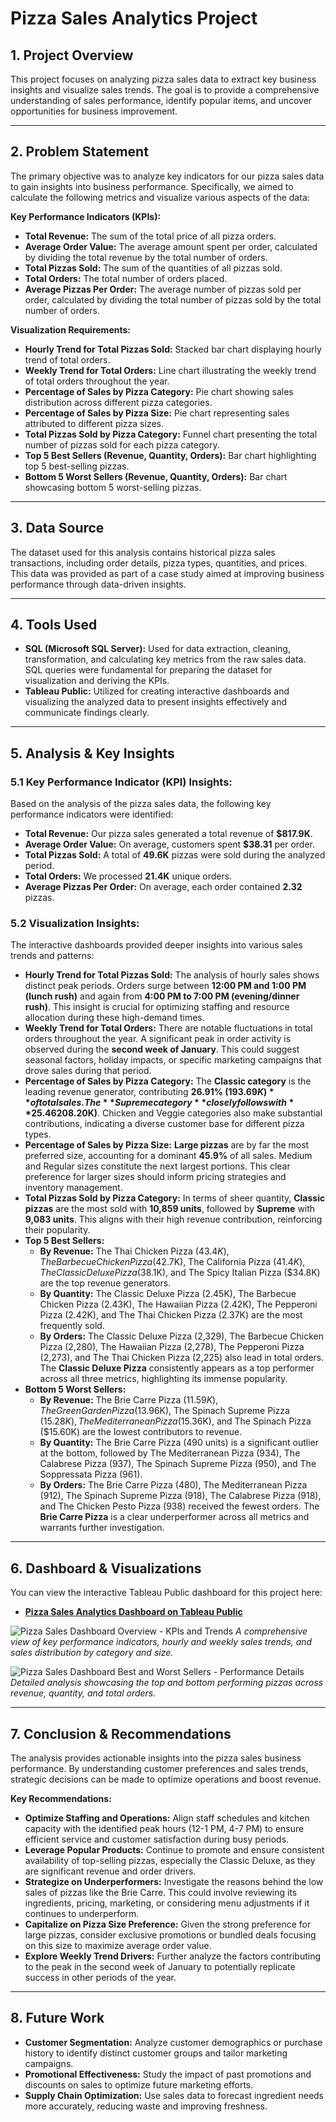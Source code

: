 # Pizza Sales Analytics Project

## 1. Project Overview

This project focuses on analyzing pizza sales data to extract key business insights and visualize sales trends. The goal is to provide a comprehensive understanding of sales performance, identify popular items, and uncover opportunities for business improvement.

---

## 2. Problem Statement

The primary objective was to analyze key indicators for our pizza sales data to gain insights into business performance. Specifically, we aimed to calculate the following metrics and visualize various aspects of the data:

**Key Performance Indicators (KPIs):**
* **Total Revenue:** The sum of the total price of all pizza orders.
* **Average Order Value:** The average amount spent per order, calculated by dividing the total revenue by the total number of orders.
* **Total Pizzas Sold:** The sum of the quantities of all pizzas sold.
* **Total Orders:** The total number of orders placed.
* **Average Pizzas Per Order:** The average number of pizzas sold per order, calculated by dividing the total number of pizzas sold by the total number of orders.

**Visualization Requirements:**
* **Hourly Trend for Total Pizzas Sold:** Stacked bar chart displaying hourly trend of total orders.
* **Weekly Trend for Total Orders:** Line chart illustrating the weekly trend of total orders throughout the year.
* **Percentage of Sales by Pizza Category:** Pie chart showing sales distribution across different pizza categories.
* **Percentage of Sales by Pizza Size:** Pie chart representing sales attributed to different pizza sizes.
* **Total Pizzas Sold by Pizza Category:** Funnel chart presenting the total number of pizzas sold for each pizza category.
* **Top 5 Best Sellers (Revenue, Quantity, Orders):** Bar chart highlighting top 5 best-selling pizzas.
* **Bottom 5 Worst Sellers (Revenue, Quantity, Orders):** Bar chart showcasing bottom 5 worst-selling pizzas.

---

## 3. Data Source

The dataset used for this analysis contains historical pizza sales transactions, including order details, pizza types, quantities, and prices. This data was provided as part of a case study aimed at improving business performance through data-driven insights.

---

## 4. Tools Used

* **SQL (Microsoft SQL Server):** Used for data extraction, cleaning, transformation, and calculating key metrics from the raw sales data. SQL queries were fundamental for preparing the dataset for visualization and deriving the KPIs.
* **Tableau Public:** Utilized for creating interactive dashboards and visualizing the analyzed data to present insights effectively and communicate findings clearly.

---

## 5. Analysis & Key Insights

### 5.1 Key Performance Indicator (KPI) Insights:

Based on the analysis of the pizza sales data, the following key performance indicators were identified:

* **Total Revenue:** Our pizza sales generated a total revenue of **$817.9K**.
* **Average Order Value:** On average, customers spent **$38.31** per order.
* **Total Pizzas Sold:** A total of **49.6K** pizzas were sold during the analyzed period.
* **Total Orders:** We processed **21.4K** unique orders.
* **Average Pizzas Per Order:** On average, each order contained **2.32** pizzas.

### 5.2 Visualization Insights:

The interactive dashboards provided deeper insights into various sales trends and patterns:

* **Hourly Trend for Total Pizzas Sold:** The analysis of hourly sales shows distinct peak periods. Orders surge between **12:00 PM and 1:00 PM (lunch rush)** and again from **4:00 PM to 7:00 PM (evening/dinner rush)**. This insight is crucial for optimizing staffing and resource allocation during these high-demand times.
* **Weekly Trend for Total Orders:** There are notable fluctuations in total orders throughout the year. A significant peak in order activity is observed during the **second week of January**. This could suggest seasonal factors, holiday impacts, or specific marketing campaigns that drove sales during that period.
* **Percentage of Sales by Pizza Category:** The **Classic category** is the leading revenue generator, contributing **26.91% ($193.69K)** of total sales. The **Supreme category** closely follows with **25.46% ($208.20K)**. Chicken and Veggie categories also make substantial contributions, indicating a diverse customer base for different pizza types.
* **Percentage of Sales by Pizza Size:** **Large pizzas** are by far the most preferred size, accounting for a dominant **45.9%** of all sales. Medium and Regular sizes constitute the next largest portions. This clear preference for larger sizes should inform pricing strategies and inventory management.
* **Total Pizzas Sold by Pizza Category:** In terms of sheer quantity, **Classic pizzas** are the most sold with **10,859 units**, followed by **Supreme** with **9,083 units**. This aligns with their high revenue contribution, reinforcing their popularity.
* **Top 5 Best Sellers:**
    * **By Revenue:** The Thai Chicken Pizza ($43.4K), The Barbecue Chicken Pizza ($42.7K), The California Pizza ($41.4K), The Classic Deluxe Pizza ($38.1K), and The Spicy Italian Pizza ($34.8K) are the top revenue generators.
    * **By Quantity:** The Classic Deluxe Pizza (2.45K), The Barbecue Chicken Pizza (2.43K), The Hawaiian Pizza (2.42K), The Pepperoni Pizza (2.42K), and The Thai Chicken Pizza (2.37K) are the most frequently sold.
    * **By Orders:** The Classic Deluxe Pizza (2,329), The Barbecue Chicken Pizza (2,280), The Hawaiian Pizza (2,278), The Pepperoni Pizza (2,273), and The Thai Chicken Pizza (2,225) also lead in total orders. The **Classic Deluxe Pizza** consistently appears as a top performer across all three metrics, highlighting its immense popularity.
* **Bottom 5 Worst Sellers:**
    * **By Revenue:** The Brie Carre Pizza ($11.59K), The Green Garden Pizza ($13.96K), The Spinach Supreme Pizza ($15.28K), The Mediterranean Pizza ($15.36K), and The Spinach Pizza ($15.60K) are the lowest contributors to revenue.
    * **By Quantity:** The Brie Carre Pizza (490 units) is a significant outlier at the bottom, followed by The Mediterranean Pizza (934), The Calabrese Pizza (937), The Spinach Supreme Pizza (950), and The Soppressata Pizza (961).
    * **By Orders:** The Brie Carre Pizza (480), The Mediterranean Pizza (912), The Spinach Supreme Pizza (918), The Calabrese Pizza (918), and The Chicken Pesto Pizza (938) received the fewest orders. The **Brie Carre Pizza** is a clear underperformer across all metrics and warrants further investigation.

---

## 6. Dashboard & Visualizations

You can view the interactive Tableau Public dashboard for this project here:

* **[Pizza Sales Analytics Dashboard on Tableau Public](https://public.tableau.com/app/profile/osama.audi/viz/Pizza_Sales_Analytics/Home)**


![Pizza Sales Dashboard Overview - KPIs and Trends](Home.png)
*A comprehensive view of key performance indicators, hourly and weekly sales trends, and sales distribution by category and size.*

![Pizza Sales Dashboard Best and Worst Sellers - Performance Details](Best_WorstSeller.png)
*Detailed analysis showcasing the top and bottom performing pizzas across revenue, quantity, and total orders.*

---

## 7. Conclusion & Recommendations

The analysis provides actionable insights into the pizza sales business performance. By understanding customer preferences and sales trends, strategic decisions can be made to optimize operations and boost revenue.

**Key Recommendations:**
* **Optimize Staffing and Operations:** Align staff schedules and kitchen capacity with the identified peak hours (12-1 PM, 4-7 PM) to ensure efficient service and customer satisfaction during busy periods.
* **Leverage Popular Products:** Continue to promote and ensure consistent availability of top-selling pizzas, especially the Classic Deluxe, as they are significant revenue and order drivers.
* **Strategize on Underperformers:** Investigate the reasons behind the low sales of pizzas like the Brie Carre. This could involve reviewing its ingredients, pricing, marketing, or considering menu adjustments if it continues to underperform.
* **Capitalize on Pizza Size Preference:** Given the strong preference for large pizzas, consider exclusive promotions or bundled deals focusing on this size to maximize average order value.
* **Explore Weekly Trend Drivers:** Further analyze the factors contributing to the peak in the second week of January to potentially replicate success in other periods of the year.

---

## 8. Future Work

* **Customer Segmentation:** Analyze customer demographics or purchase history to identify distinct customer groups and tailor marketing campaigns.
* **Promotional Effectiveness:** Study the impact of past promotions and discounts on sales to optimize future marketing efforts.
* **Supply Chain Optimization:** Use sales data to forecast ingredient needs more accurately, reducing waste and improving freshness.
